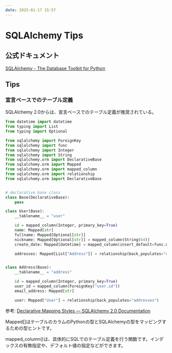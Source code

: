 ```yaml
---
date: 2025-01-17 15:57
---
```


# SQLAlchemy Tips

## 公式ドキュメント

[SQLAlchemy \- The Database Toolkit for Python](https://www.sqlalchemy.org/)

## Tips

### 宣言ベースでのテーブル定義

SQLAlchemy 2.0からは、宣言ベースでのテーブル定義が推奨されている。

```python
from datetime import datetime
from typing import List
from typing import Optional

from sqlalchemy import ForeignKey
from sqlalchemy import func
from sqlalchemy import Integer
from sqlalchemy import String
from sqlalchemy.orm import DeclarativeBase
from sqlalchemy.orm import Mapped
from sqlalchemy.orm import mapped_column
from sqlalchemy.orm import relationship
from sqlalchemy.orm import DeclarativeBase


# declarative base class
class Base(DeclarativeBase):
    pass

class User(Base):
    __tablename__ = "user"

    id = mapped_column(Integer, primary_key=True)
    name: Mapped[str]
    fullname: Mapped[Optional[str]]
    nickname: Mapped[Optional[str]] = mapped_column(String(64))
    create_date: Mapped[datetime] = mapped_column(insert_default=func.now())

    addresses: Mapped[List["Address"]] = relationship(back_populates="user")


class Address(Base):
    __tablename__ = "address"

    id = mapped_column(Integer, primary_key=True)
    user_id = mapped_column(ForeignKey("user.id"))
    email_address: Mapped[str]

    user: Mapped["User"] = relationship(back_populates="addresses")
```

参考: [Declarative Mapping Styles — SQLAlchemy 2\.0 Documentation](https://docs.sqlalchemy.org/en/20/orm/declarative_styles.html)

Mapped[]はテーブルのカラムのPythonの型とSQLAlchemyの型をマッピングするための型ヒントです。

mapped_column()は、具体的にSQLでのテーブル定義を行う関数です。インデックスの有無指定や、デフォルト値の指定などができます。
